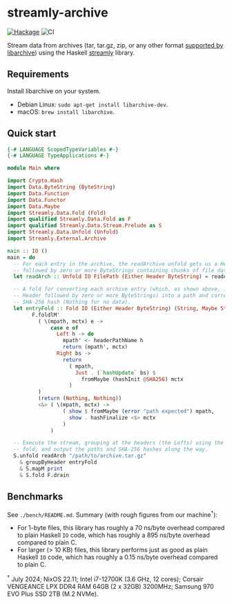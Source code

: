 # streamly-archive

[![Hackage](https://img.shields.io/hackage/v/streamly-archive.svg?style=flat)](https://hackage.haskell.org/package/streamly-archive)
![CI](https://github.com/shlok/streamly-archive/workflows/CI/badge.svg?branch=master)

Stream data from archives (tar, tar.gz, zip, or any other format [supported by libarchive](https://github.com/libarchive/libarchive/wiki/LibarchiveFormats)) using the Haskell [streamly](https://hackage.haskell.org/package/streamly) library.

## Requirements

Install libarchive on your system.

* Debian Linux: `sudo apt-get install libarchive-dev`.
* macOS: `brew install libarchive`.

## Quick start

```haskell
{-# LANGUAGE ScopedTypeVariables #-}
{-# LANGUAGE TypeApplications #-}

module Main where

import Crypto.Hash
import Data.ByteString (ByteString)
import Data.Function
import Data.Functor
import Data.Maybe
import Streamly.Data.Fold (Fold)
import qualified Streamly.Data.Fold as F
import qualified Streamly.Data.Stream.Prelude as S
import Streamly.Data.Unfold (Unfold)
import Streamly.External.Archive

main :: IO ()
main = do
  -- For each entry in the archive, the readArchive unfold gets us a Header
  -- followed by zero or more ByteStrings containing chunks of file data.
  let readArch :: Unfold IO FilePath (Either Header ByteString) = readArchive

  -- A fold for converting each archive entry (which, as shown above, is a
  -- Header followed by zero or more ByteStrings) into a path and corresponding
  -- SHA-256 hash (Nothing for no data).
  let entryFold :: Fold IO (Either Header ByteString) (String, Maybe String) =
        F.foldlM'
          ( \(mpath, mctx) e ->
              case e of
                Left h -> do
                  mpath' <- headerPathName h
                  return (mpath', mctx)
                Right bs ->
                  return
                    ( mpath,
                      Just . (`hashUpdate` bs) $
                        fromMaybe (hashInit @SHA256) mctx
                    )
          )
          (return (Nothing, Nothing))
          <&> ( \(mpath, mctx) ->
                  ( show $ fromMaybe (error "path expected") mpath,
                    show . hashFinalize <$> mctx
                  )
              )

  -- Execute the stream, grouping at the headers (the Lefts) using the above
  -- fold, and output the paths and SHA-256 hashes along the way.
  S.unfold readArch "/path/to/archive.tar.gz"
    & groupByHeader entryFold
    & S.mapM print
    & S.fold F.drain
```

## Benchmarks

See `./bench/README.md`. Summary (with rough figures from our machine<sup>†</sup>):
 * For 1-byte files, this library has roughly a 70 ns/byte overhead compared to plain Haskell `IO` code, which has roughly a 895 ns/byte overhead compared to plain C.
 * For larger (> 10 KB) files, this library performs just as good as plain Haskell `IO` code, which has roughly a 0.15 ns/byte overhead compared to plain C.

<sup>†</sup> July 2024; NixOS 22.11; Intel i7-12700K (3.6 GHz, 12 cores); Corsair VENGEANCE LPX DDR4 RAM 64GB (2 x 32GB) 3200MHz; Samsung 970 EVO Plus SSD 2TB (M.2 NVMe).
